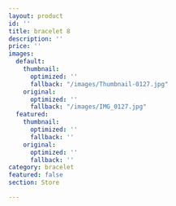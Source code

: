 ```yaml
---
layout: product
id: ''
title: bracelet 8
description: ''
price: ''
images:
  default:
    thumbnail:
      optimized: ''
      fallback: "/images/Thumbnail-0127.jpg"
    original:
      optimized: ''
      fallback: "/images/IMG_0127.jpg"
  featured:
    thumbnail:
      optimized: ''
      fallback: ''
    original:
      optimized: ''
      fallback: ''
category: bracelet
featured: false
section: Store

---
```

